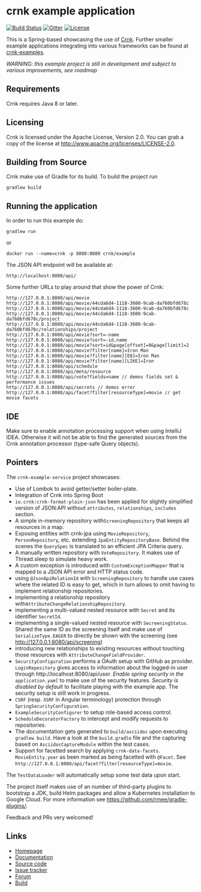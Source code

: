 # crnk example application

[![Build Status](https://travis-ci.org/crnk-project/crnk-example.svg?branch=master)](https://travis-ci.org/crnk-project/crnk-example)
[![Gitter](https://img.shields.io/gitter/room/crkn-io/lobby.svg)](https://gitter.im/crnk-io/Lobby)
[![License](https://img.shields.io/badge/License-Apache%202.0-yellowgreen.svg)](https://github.com/crnk-project/crnk-framework/blob/master/LICENSE.txt)

This is a Spring-based showcasing the use of [Crnk](https://github.com/crnk-project/crnk-framework).
Further smaller example applications integrating into various frameworks can be found at 
[crnk-examples](https://github.com/crnk-project/crnk-framework/tree/master/crnk-examples).

*WARNING: this example project is still in development and subject to various improvements, see roadmap*

## Requirements

Crnk requires Java 8 or later. 

## Licensing

Crnk is licensed under the Apache License, Version 2.0.
You can grab a copy of the license at http://www.apache.org/licenses/LICENSE-2.0.


## Building from Source

Crnk make use of Gradle for its build. To build the project run

    gradlew build
    

## Running the application

In order to run this example do:

	gradlew run

or

    docker run --name=crnk -p 8080:8080 crnk/example

The JSON API endpoint will be available at:
 	
 	http://localhost:8080/api/
 	
Some further URLs to play around that show the power of Crnk:

    http://127.0.0.1:8080/api/movie
    http://127.0.0.1:8080/api/movie/44cda6d4-1118-3600-9cab-da760bfd678c
    http://127.0.0.1:8080/api/movie/44cda6d4-1118-3600-9cab-da760bfd678c
    http://127.0.0.1:8080/api/movie/44cda6d4-1118-3600-9cab-da760bfd678c/project
    http://127.0.0.1:8080/api/movie/44cda6d4-1118-3600-9cab-da760bfd678c/relationships/project
    http://127.0.0.1:8080/api/movie?sort=-name
    http://127.0.0.1:8080/api/movie?sort=-id,name
    http://127.0.0.1:8080/api/movie?sort=id&page[offset]=0&page[limit]=2
    http://127.0.0.1:8080/api/movie?filter[name]=Iron Man
    http://127.0.0.1:8080/api/movie?filter[name][EQ]=Iron Man
    http://127.0.0.1:8080/api/movie?filter[name][LIKE]=Iron
    http://127.0.0.1:8080/api/schedule
    http://127.0.0.1:8080/api/meta/resource
    http://127.0.0.1:8080/api/vote?fields=name // demos fields set & performance issues
    http://127.0.0.1:8080/api/secrets // demos error
    http://127.0.0.1:8080/api/facet?filter[resourceType]=movie // get movie facets


## IDE

Make sure to enable annotation processing support when using IntelliJ IDEA. Otherwise it will
not be able to find the generated sources from the Crnk annotation processor (type-safe Query objects).


## Pointers


The `crnk-example-service` project showcases:

- Use of Lombok to avoid getter/setter boiler-plate.
- Integration of Crnk into Spring Boot
- `io.crnk:crnk-format-plain-json` has been applied for slightly simplified version of JSON:API without
  `attributes`, `relationships`, `includes` section.
- A simple in-memory repository with`ScreeningRepository` that keeps all resources in a map.
- Exposing entities with crnk-jpa using `MovieRepository`, `PersonRepository`, etc. extending `JpaEntityRepositoryBase`.
  Behind the scenes the `QuerySpec` is translated to an efficient JPA Criteria query.
- A manually written repository with `VoteRepository`. It makes use of Thread.sleep to simulate heavy work.
- A custom exception is introduced with `CustomExceptionMapper` that is mapped to a JSON API error and HTTP status code.
- using `@JsonApiRelationId` with `ScreeningRepository` to
  handle use cases where the related ID is easy to get, which in turn allows
  to omit having to implement relationship repositories.
- implementing a relationship repository with`AttributeChangeRelationshipRepository`.
- implementing a multi-valued nested resource with `Secret` and its identifier `SecretId`.
- implementing a single-valued nested resource with `SecreeningStatus`. Shared the same ID as the screening itself
  and make use of `SerializeType.EAGER` to directly be shown with the screening (see
  http://127.0.0.1:8080/api/screening)
- introducing new relationships to existing resources
  without touching those resources with `AttributeChangeFieldProvider`.  
- `SecurityConfiguration` performs a OAuth setup with GitHub as provider.
  `LoginRepository` gives access to information about the logged-in user through http://localhost:8080/api/user.
  *Enable spring security in the `application.yaml`* to make use of the security features.
  *Security is disabled by default* to facilitate playing with the example app.
   The security setup is still work in progress.
- `CSRF` (resp. `XSRF` in Angular terminology) protection through `SpringSecurityConfiguration`.
- `ExampleSecurityConfigurer` to setup role-based access control.
- `ScheduleDecoratorFactory` to intercept and modify requests to repositories.
- The documentation gets generated to `build/asciidoc` upon executing `gradlew build`. Have a look at the
  `build.gradle` file and the capturing based on `AsciidocCaptureModule` within the test cases.
- Support for facetted search by applying `crnk-data-facets`. `MovieEntity.year` as been marked as being facetted with `@Facet`.
  See `http://127.0.0.1:8080/api/facet?filter[resourceType]=movie`.

The `TestDataLoader` will automatically setup some test data upon start.

The project itself makes use of an number of third-party plugins to bootstrap a JDK, build Helm packages and
allow a Kubernetes installation to Google Cloud. For more information see https://github.com/rmee/gradle-plugins/.

Feedback and PRs very welcomed!


## Links

* [Homepage](http://www.crnk.io)
* [Documentation](http://www.crnk.io/releases/stable/documentation/)
* [Source code](https://github.com/crnk-project/crnk-example/)
* [Issue tracker](https://github.com/crnk-project/crnk-example/issues)
* [Forum](https://gitter.im/crnk-io/Lobby)
* [Build](https://travis-ci.org/crnk-project/crnk-example/)
